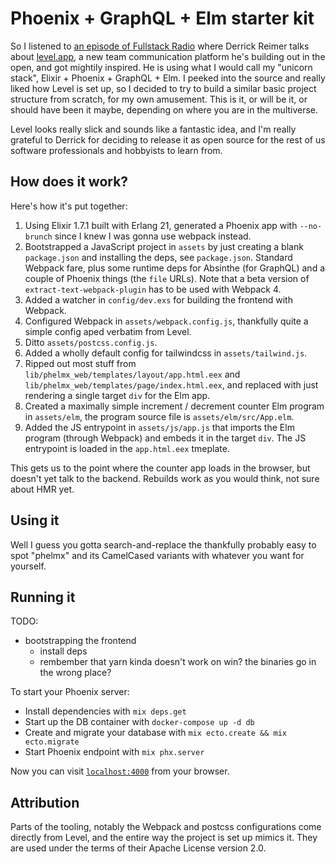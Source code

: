 # Phoenix + GraphQL + Elm starter kit

So I listened to [an episode of Fullstack Radio](http://www.fullstackradio.com/91) where Derrick Reimer talks about [level.app](https://level.app/), a new team communication platform he's building out in the open, and got mightily inspired. He is using what I would call my "unicorn stack", Elixir + Phoenix + GraphQL + Elm. I peeked into the source and really liked how Level is set up, so I decided to try to build a similar basic project structure from scratch, for my own amusement. This is it, or will be it, or should have been it maybe, depending on where you are in the multiverse.

Level looks really slick and sounds like a fantastic idea, and I'm really grateful to Derrick for deciding to release it as open source for the rest of us software professionals and hobbyists to learn from.

## How does it work?

Here's how it's put together:

1.  Using Elixir 1.7.1 built with Erlang 21, generated a Phoenix app with `--no-brunch` since I knew I was gonna use webpack instead.
1.  Bootstrapped a JavaScript project in `assets` by just creating a blank `package.json` and installing the deps, see `package.json`. Standard Webpack fare, plus some runtime deps for Absinthe (for GraphQL) and a couple of Phoenix things (the `file` URLs). Note that a beta version of `extract-text-webpack-plugin` has to be used with Webpack 4.
1.  Added a watcher in `config/dev.exs` for building the frontend with Webpack.
1.  Configured Webpack in `assets/webpack.config.js`, thankfully quite a simple config aped verbatim from Level.
1.  Ditto `assets/postcss.config.js`.
1.  Added a wholly default config for tailwindcss in `assets/tailwind.js`.
1.  Ripped out most stuff from `lib/phelmx_web/templates/layout/app.html.eex` and `lib/phelmx_web/templates/page/index.html.eex`, and replaced with just rendering a single target `div` for the Elm app.
1.  Created a maximally simple increment / decrement counter Elm program in `assets/elm`, the program source file is `assets/elm/src/App.elm`.
1.  Added the JS entrypoint in `assets/js/app.js` that imports the Elm program (through Webpack) and embeds it in the target `div`. The JS entrypoint is loaded in the `app.html.eex` tmeplate.

This gets us to the point where the counter app loads in the browser, but doesn't yet talk to the backend. Rebuilds work as you would think, not sure about HMR yet.

## Using it

Well I guess you gotta search-and-replace the thankfully probably easy to spot "phelmx" and its CamelCased variants with whatever you want for yourself.

## Running it

TODO:

- bootstrapping the frontend
  - install deps
  - rembember that yarn kinda doesn't work on win? the binaries go in the wrong place?

To start your Phoenix server:

- Install dependencies with `mix deps.get`
- Start up the DB container with `docker-compose up -d db`
- Create and migrate your database with `mix ecto.create && mix ecto.migrate`
- Start Phoenix endpoint with `mix phx.server`

Now you can visit [`localhost:4000`](http://localhost:4000) from your browser.

## Attribution

Parts of the tooling, notably the Webpack and postcss configurations come directly from Level, and the entire way the project is set up mimics it. They are used under the terms of their Apache License version 2.0.
